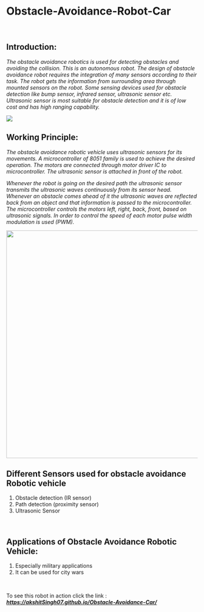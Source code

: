 # Obstacle-Avoidance-Robot-Car
<br>

## Introduction:
*The obstacle avoidance robotics is used for detecting obstacles and avoiding the collision. This is an autonomous robot. The design of obstacle avoidance robot requires the integration of many sensors according to their task.
The robot gets the information from surrounding area through mounted sensors on the robot. Some sensing devices used for obstacle detection like bump sensor, infrared sensor, ultrasonic sensor etc. Ultrasonic sensor is most suitable for obstacle detection and it is of low cost and has high ranging capability.*

<img  src = "https://github.com/akshitSingh07/Obstacle-Avoidance-Car/blob/master/Images/CAR%202.JPG" />

<br>

## Working Principle:
*The obstacle avoidance robotic vehicle uses ultrasonic sensors for its movements. A microcontroller of 8051 family is used to achieve the desired operation. The motors are connected through motor driver IC to microcontroller. The ultrasonic sensor is attached in front of the robot.*

*Whenever the robot is going on the desired path the ultrasonic sensor transmits the ultrasonic waves continuously from its sensor head. Whenever an obstacle comes ahead of it the ultrasonic waves are reflected back from an object and that information is passed to the microcontroller. The microcontroller controls the motors left, right, back, front, based on ultrasonic signals. In order to control the speed of each motor pulse width modulation is used (PWM).*

<img width = "1000" height = "600" src = "https://github.com/akshitSingh07/Obstacle-Avoidance-Car/blob/master/Images/carCropped.JPG" />

<br>

## Different Sensors used for obstacle avoidance Robotic vehicle
1. Obstacle detection (IR sensor)
2. Path detection (proximity sensor)
3. Ultrasonic Sensor

<br>

## Applications of Obstacle Avoidance Robotic Vehicle:
1. Especially military applications
2. It can be used for city wars

<br>

To see this robot in action click the link : 
**_https://akshitSingh07.github.io/Obstacle-Avoidance-Car/_**
